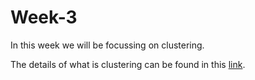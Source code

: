 # Week-3
In this week we will be focussing on clustering.

The details of what is clustering can be found in this [link](https://www.youtube.com/watch?v=hDmNF9JG3lo&list=PLLssT5z_DsK-h9vYZkQkYNWcItqhlRJLN&index=78).
